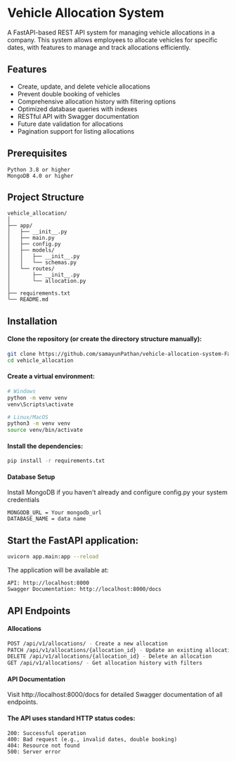 # Vehicle Allocation System
A FastAPI-based REST API system for managing vehicle allocations in a company. This system allows employees to allocate vehicles for specific dates, with features to manage and track allocations efficiently.
## Features

- Create, update, and delete vehicle allocations
- Prevent double booking of vehicles
- Comprehensive allocation history with filtering options
- Optimized database queries with indexes
- RESTful API with Swagger documentation
- Future date validation for allocations
- Pagination support for listing allocations

## Prerequisites
```
Python 3.8 or higher
MongoDB 4.0 or higher

```
## Project Structure
```
vehicle_allocation/
│
├── app/
│   ├── __init__.py
│   ├── main.py
│   ├── config.py
│   ├── models/
│   │   ├── __init__.py
│   │   └── schemas.py
│   └── routes/
│       ├── __init__.py
│       └── allocation.py
│
├── requirements.txt
└── README.md
```
## Installation

#### Clone the repository (or create the directory structure manually):

```bash
git clone https://github.com/samayunPathan/vehicle-allocation-system-FastAPI-MongoDB.git
cd vehicle_allocation
```

#### Create a virtual environment:

```bash
# Windows
python -m venv venv
venv\Scripts\activate

# Linux/MacOS
python3 -m venv venv
source venv/bin/activate
```

#### Install the dependencies:

```bash
pip install -r requirements.txt
```

#### Database Setup

Install MongoDB if you haven't already
and configure config.py your system credentials
```
MONGODB_URL = Your mongodb_url
DATABASE_NAME = data name
```

## Start the FastAPI application:

```bash
uvicorn app.main:app --reload
```

The application will be available at:

```
API: http://localhost:8000
Swagger Documentation: http://localhost:8000/docs
```
## API Endpoints
#### Allocations
```bash
POST /api/v1/allocations/ - Create a new allocation
PATCH /api/v1/allocations/{allocation_id} - Update an existing allocation
DELETE /api/v1/allocations/{allocation_id} - Delete an allocation
GET /api/v1/allocations/ - Get allocation history with filters
```
#### API Documentation
Visit http://localhost:8000/docs for detailed Swagger documentation of all endpoints.



#### The API uses standard HTTP status codes:
```
200: Successful operation
400: Bad request (e.g., invalid dates, double booking)
404: Resource not found
500: Server error
```

